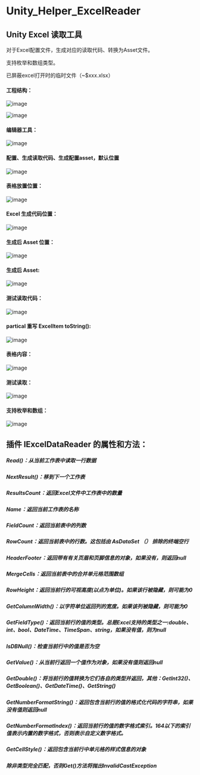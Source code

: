 # Unity_Helper_ExcelReader

## Unity Excel 读取工具

对于Excel配置文件，生成对应的读取代码、转换为Asset文件。

支持枚举和数组类型。

已屏蔽excel打开时的临时文件（~$xxx.xlsx）

#### 工程结构：
![image](https://github.com/user-attachments/assets/c34ac7d2-966f-4578-8309-94f55247d9f1)

![image](https://github.com/user-attachments/assets/b0e50fbd-7117-4350-8682-5de0b217c367)


#### 编辑器工具：
![image](https://github.com/user-attachments/assets/a5bcebac-73db-4f03-be01-bf3f2b93c82c)



#### 配置、生成读取代码、生成配置asset，默认位置
![image](https://github.com/user-attachments/assets/a44968ae-c23d-4f60-bdaa-ee3f7a608554)


#### 表格放置位置：
![image](https://github.com/user-attachments/assets/51244cc3-473e-408d-9b8f-61831f9f5086)



#### Excel 生成代码位置：
![image](https://github.com/user-attachments/assets/034a1213-cbe6-45e0-bdbb-1f16a30adcd5)



#### 生成后 Asset 位置：
![image](https://github.com/user-attachments/assets/3e7792f9-cfe3-4ba8-bb2d-22feeef45779)


#### 生成后 Asset:
![image](https://github.com/user-attachments/assets/ff519f1b-719c-4077-b23e-8c4cf450bdd7)




#### 测试读取代码：
![image](https://github.com/user-attachments/assets/55a43bc5-ed69-42fa-869f-65eacfaf0349)




#### partical 重写 ExcelItem toString():
![image](https://github.com/user-attachments/assets/487cabf5-adf4-4359-b0ef-70863cf6e524)



 
#### 表格内容：
 ![image](https://github.com/user-attachments/assets/21ece7b2-9847-4188-a2af-1f66be12e3ff)



#### 测试读取：
![image](https://github.com/user-attachments/assets/2ae22417-8682-4897-9aa4-623c21760805)



#### 支持枚举和数组：
![image](https://github.com/user-attachments/assets/9e5f0706-16e2-4174-b8b9-5c72817aafcc)




## 插件 IExcelDataReader 的属性和方法：

##### Read()：从当前工作表中读取一行数据
##### NextResult()：移到下一个工作表
##### ResultsCount：返回Excel文件中工作表中的数量
##### Name：返回当前工作表的名称
##### FieldCount：返回当前表中的列数
##### RowCount：返回当前表中的行数。这包括由 AsDataSet （） 排除的终端空行
##### HeaderFooter：返回带有有关页眉和页脚信息的对象，如果没有，则返回null
##### MergeCells：返回当前表中的合并单元格范围数组
##### RowHeight：返回当前行的可视高度(以点为单位)。如果该行被隐藏，则可能为0
##### GetColumnWidth()：以字符单位返回列的宽度。如果该列被隐藏，则可能为0
##### GetFieldType()：返回当前行的值的类型。总是Excel支持的类型之一:double、int、bool、DateTime、TimeSpan、string，如果没有值，则为null
##### IsDBNull()：检查当前行中的值是否为空
##### GetValue()：从当前行返回一个值作为对象，如果没有值则返回null
##### GetDouble()：将当前行的值转换为它们各自的类型并返回，其他：GetInt32()、GetBoolean()、GetDateTime()、GetString()
##### GetNumberFormatString()：返回包含当前行的值的格式化代码的字符串，如果没有值则返回null
##### GetNumberFormatIndex()：返回当前行的值的数字格式索引。164以下的索引值表示内置的数字格式，否则表示自定义数字格式。
##### GetCellStyle()：返回包含当前行中单元格的样式信息的对象
#####       除非类型完全匹配，否则Get()方法将抛出InvalidCastException
